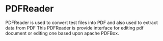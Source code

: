 PDFReader
=========

PDFReader is used to convert test files into PDF and also used to extract data from PDF
This PDFReader is provide interface for editing pdf document or editing one based upon apache PDFBox. 
